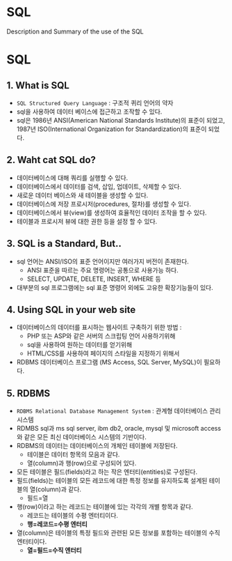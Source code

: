 # SQL
Description and Summary of the use of the SQL

# SQL

## 1. What is SQL
- `SQL Structured Query Language` : 구조적 퀴리 언어의 약자
- sql을 사용하여 데이터 베이스에 접근하고 조작할 수 있다.
- sql은 1986년 ANSI(American National Standards Institute)의 표준이 되었고, 1987년 ISO(International Organization for Standardization)의 표준이 되었다.

## 2. Waht cat SQL do?
- 데이터베이스에 대해 쿼리를 실행할 수 있다.
- 데이터베이스에서 데이터를 검색, 삽입, 업데이트, 삭제할 수 있다.
- 새로운 데이터 베이스와 새 테이블을 생성할 수 있다.
- 데이터베이스에 저장 프로시저(procedures, 절차)를 생성할 수 있다.
- 데이터베이스에서 뷰(view)를 생성하여 효율적인 데이터 조작을 할 수 있다.
- 테이블과 프로시저 뷰에 대한 권한 등을 설정 할 수 있다.

## 3. SQL is a Standard, But..
- sql 언어는 ANSI/ISO의 표준 언어이지만 여러가지 버전이 존재한다.
    - ANSI 표준을 따르는 주요 명령어는 공통으로 사용가능 하다.
    - SELECT, UPDATE, DELETE, INSERT, WHERE 등
- 대부분의 sql 프로그램에는 sql 표준 명령어 외에도 고유한 확장기능들이 있다.

## 4. Using SQL in your web site
- 데이터베이스의 데이터를 표시하는 웹사이트 구축하기 위한 방법 : 
    - PHP 또는 ASP와 같은 서버의 스크립팅 언어 사용하기위해
    - sql을 사용하여 원하는 데이터를 얻기위해
    - HTML/CSS를 사용하여 페이지의 스타일을 지정하기 위해서
- RDBMS 데이터베이스 프로그램 (MS Access, SQL Server, MySQL)이 필요하다.    

## 5. RDBMS
- `RDBMS Relational Database Management System` : 관계형 데이터베이스 관리 시스템
- RDMBS sql과 ms sql server, ibm db2, oracle, mysql 및 microsoft access와 같은 모든 최신 데이터베이스 시스템의 기반이다.
- RDBMS의 데이터는 데이터베이스의 개체인 테이블에 저장된다.
    - 테이블은 데이터 항목의 모음과 같다.
    - 열(column)과 행(row)으로 구성되어 있다.
- 모든 테이블은 필드(fields)라고 하는 작은 엔터티(entities)로 구성된다.
- 필드(fields)는 테이블의 모든 레코드에 대한 특정 정보를 유지하도록 설계된 테이블의 열(column)과 같다.
    - 필드=열
- 행(row)이라고 하는 레코드는 테이블에 있는 각각의 개별 항목과 같다.
    - 레코드는 테이블의 수평 엔터티이다.
    - **행=레코드=수평 엔터티**
- 열(column)은 테이블의 특정 필드와 관련된 모든 정보를 포함하는 테이블의 수직 엔터티이다.   
    - **열=필드=수직 엔터티**

























































